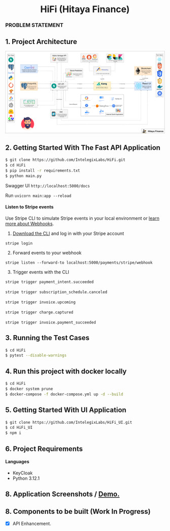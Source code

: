 <h1 align="center">HiFi (Hitaya Finance)</h1>

### PROBLEM STATEMENT

## 1. Project Architecture

<p align="center">
  <img src="data/HiFi.png" />
</p> 

## 2. Getting Started With The Fast API Application

```sh
$ git clone https://github.com/IntelegixLabs/HiFi.git
$ cd HiFi
$ pip install -r requirements.txt
$ python main.py
```

Swagger UI `http://localhost:5000/docs`

Run `uvicorn main:app --reload`


#### Listen to Stripe events

<span>Use Stripe CLI to simulate Stripe events in your local environment or <a href="https://stripe.com/docs/webhooks" target="__blank" rel="noopener noreferrer">learn more about Webhooks</a>.</span>

1. <span><a href="https://stripe.com/docs/stripe-cli" target="__blank" rel="noopener noreferrer">Download the CLI</a> and log in with your Stripe account</span>

```commandline
stripe login
```

2. Forward events to your webhook

```commandline
stripe listen --forward-to localhost:5000/payments/stripe/webhook
```

3. Trigger events with the CLI

```commandline
stripe trigger payment_intent.succeeded

stripe trigger subscription_schedule.canceled

stripe trigger invoice.upcoming

stripe trigger charge.captured

stripe trigger invoice.payment_succeeded
```

## 3. Running the Test Cases

```sh
$ cd HiFi
$ pytest --disable-warnings  
```

## 4. Run this project with docker locally

```sh
$ cd HiFi
$ docker system prune 
$ docker-compose -f docker-compose.yml up -d --build
```



## 5. Getting Started With UI Application

```sh
$ git clone https://github.com/IntelegixLabs/HiFi_UI.git
$ cd HiFi_UI
$ npm i
```


## 6. Project Requirements

<h4>Languages</h4>
<ul>
  <li>KeyCloak</li>
  <li>Python 3.12.1</li>
</ul>

## 8. Application Screenshots / <a href="">Demo.</a>


## 8. Components to be built (Work In Progress)

* [x] API Enhancement.

